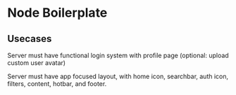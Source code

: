 # Node Boilerplate

## Usecases

Server must have functional login system with profile page (optional: upload custom user avatar)

Server must have app focused layout, with home icon, searchbar, auth icon, filters, content, hotbar, and footer.
